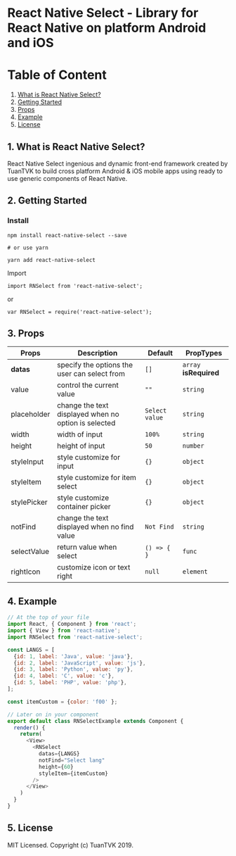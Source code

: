 # React Native Select - Library for React Native on platform Android and iOS

# Table of Content

1. [What is React Native Select?](#1-what-is-react-native-select)
2. [Getting Started](#2-getting-started)
3. [Props](#3-props)
4. [Example](#4-example)
5. [License](#5-license)

## 1. What is React Native Select?

React Native Select ingenious and dynamic front-end framework created by TuanTVK to build cross platform Android & iOS mobile apps using ready to use generic components of React Native.

## 2. Getting Started

### Install

```shell
npm install react-native-select --save

# or use yarn

yarn add react-native-select
```

Import
```ES6
import RNSelect from 'react-native-select';
```
or 
```ES5
var RNSelect = require('react-native-select');
```

## 3. Props

| Props  | Description | Default | PropTypes |
| ------------- | ------------- | ------------- | ------------- |
| **datas** | specify the options the user can select from | `[]` | `array` **isRequired** |
| value  | control the current value  | `""`  | `string` |
| placeholder | change the text displayed when no option is selected | `Select value` | `string` |
| width | width of input | `100%` | `string` |
| height | height of input | `50` | `number` |
| styleInput | style customize for input | `{}` | `object` |
| styleItem | style customize for item select | `{}` | `object` |
| stylePicker | style customize container picker | `{}` | `object` |
| notFind | change the text displayed when no find value  | `Not Find` | `string` |
| selectValue | return value when select | `() => { }` | `func` |
| rightIcon | customize icon or text right | `null` | `element` |

## 4. Example

```js
// At the top of your file
import React, { Component } from 'react';
import { View } from 'react-native';
import RNSelect from 'react-native-select';

const LANGS = [
  {id: 1, label: 'Java', value: 'java'},
  {id: 2, label: 'JavaScript', value: 'js'},
  {id: 3, label: 'Python', value: 'py'},
  {id: 4, label: 'C', value: 'c'},
  {id: 5, label: 'PHP', value: 'php'},
];

const itemCustom = {color: 'f00' };

// Later on in your component
export default class RNSelectExample extends Component {
  render() {
    return(
      <View>
        <RNSelect 
          datas={LANGS}
          notFind="Select lang"
          height={60}
          styleItem={itemCustom}
        />
      </View>
    )
  }
}
```

## 5. License

MIT Licensed. Copyright (c) TuanTVK 2019.